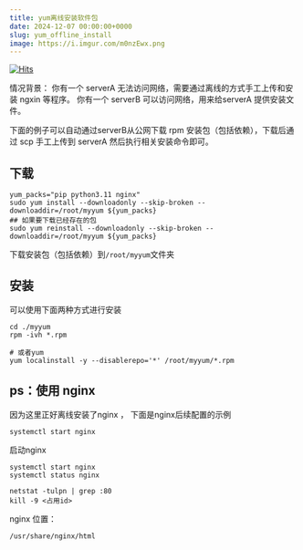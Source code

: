 ```yaml
---
title: yum离线安装软件包
date: 2024-12-07 00:00:00+0000
slug: yum_offline_install
image: https://i.imgur.com/m0nzEwx.png
---
```

[![Hits](https://hits.seeyoufarm.com/api/count/incr/badge.svg?url=https://b.kill9pid.top/p/yum_offline_install/&count_bg=%23F26E00&title_bg=%23000000)](https://hits.seeyoufarm.com)

情况背景：
你有一个 serverA 无法访问网络，需要通过离线的方式手工上传和安装 ngxin 等程序。
你有一个 serverB 可以访问网络，用来给serverA 提供安装文件。

下面的例子可以自动通过serverB从公网下载 rpm 安装包（包括依赖），下载后通过 scp 手工上传到 serverA 然后执行相关安装命令即可。
 
## 下载
```
yum_packs="pip python3.11 nginx"
sudo yum install --downloadonly --skip-broken --downloaddir=/root/myyum ${yum_packs}
## 如果要下载已经存在的包
sudo yum reinstall --downloadonly --skip-broken --downloaddir=/root/myyum ${yum_packs}
```
下载安装包（包括依赖）到`/root/myyum`文件夹
## 安装
可以使用下面两种方式进行安装
```
cd ./myyum
rpm -ivh *.rpm

# 或者yum
yum localinstall -y --disablerepo='*' /root/myyum/*.rpm

```

## ps：使用 nginx
因为这里正好离线安装了nginx ， 下面是nginx后续配置的示例

```
systemctl start nginx
```
启动nginx
```
systemctl start nginx
systemctl status nginx
```

```
netstat -tulpn | grep :80
kill -9 <占用id>
```

nginx 位置：

```
/usr/share/nginx/html
```

